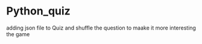 # Python_quiz

adding json file to Quiz and shuffle the question to maake it more interesting the game
